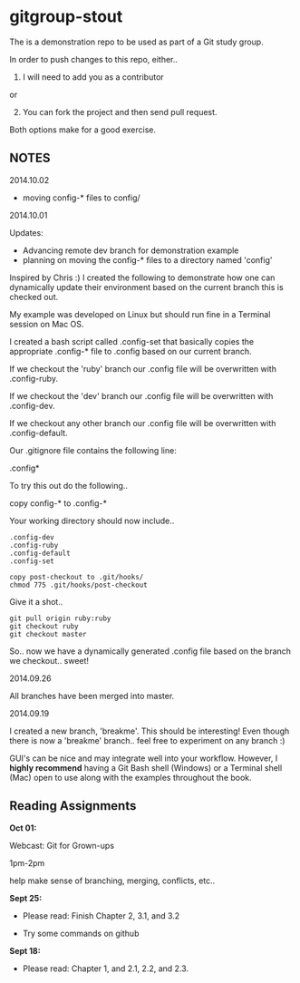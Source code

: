gitgroup-stout
==============

The is a demonstration repo to be used as part of a Git study group.

In order to push changes to this repo, either..

1) I will need to add you as a contributor

 or

2) You can fork the project and then send pull request.

Both options make for a good exercise.


NOTES
-----

2014.10.02

- moving config-* files to config/

2014.10.01

Updates:
- Advancing remote dev branch for demonstration example
- planning on moving the config-* files to a directory named 'config'

Inspired by Chris :) I created the following to demonstrate how one can dynamically
update their environment based on the current branch this is checked out.

My example was developed on Linux but should run fine in a Terminal session on Mac OS.

I created a bash script called .config-set that basically copies the appropriate .config-*
file to .config based on our current branch.

If we checkout the 'ruby' branch our .config file will be overwritten with .config-ruby.

If we checkout the 'dev' branch our .config file will be overwritten with .config-dev.

If we checkout any other branch our .config file will be overwritten with .config-default.

Our .gitignore file contains the following line:

.config*

To try this out do the following..

copy config-* to .config-*

Your working directory should now include..

	.config-dev
	.config-ruby
	.config-default
	.config-set

	copy post-checkout to .git/hooks/
	chmod 775 .git/hooks/post-checkout

Give it a shot..

	git pull origin ruby:ruby
	git checkout ruby
	git checkout master

So.. now we have a dynamically generated .config file based on the branch we checkout.. sweet!


2014.09.26

All branches have been merged into master.

2014.09.19

I created a new branch, 'breakme'. This should be interesting!
Even though there is now a 'breakme' branch.. feel free to experiment on any branch :)

GUI's can be nice and may integrate well into your workflow. However, I __highly recommend__
having a Git Bash shell (Windows) or a Terminal shell (Mac) open to use along with the
examples throughout the book.



Reading Assignments
-------------------

__Oct 01:__

Webcast: Git for Grown-ups

1pm-2pm

help make sense of branching, merging, conflicts, etc..

__Sept 25:__
 
- Please read: Finish Chapter 2, 3.1, and 3.2
 
- Try some commands on github

__Sept 18:__
 
- Please read: Chapter 1, and 2.1, 2.2, and 2.3.

